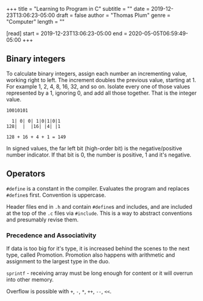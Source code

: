 +++
title = "Learning to Program in C"
subtitle = ""
date = 2019-12-23T13:06:23-05:00
draft = false
author = "Thomas Plum"
genre = "Computer"
length = ""

[read]
  start = 2019-12-23T13:06:23-05:00
  end = 2020-05-05T06:59:49-05:00
+++

## Binary integers

To calculate binary integers, assign each number an incrementing value, working right to left. The increment doubles the previous value, starting at 1. For example 1, 2, 4, 8, 16, 32, and so on. Isolate every one of those values represented by a 1, ignoring 0, and add all those together. That is the integer value.

    10010101

      1| 0| 0| 1|0|1|0|1
    128|  |  |16| |4| |1

    128 + 16 + 4 + 1 = 149

In signed values, the far left bit (high-order bit) is the negative/positive number indicator. If that bit is 0, the number is positive, 1 and it's negative.

## Operators

`#define` is a constant in the compiler. Evaluates the program and replaces `#define`s first. Convention is uppercase.

Header files end in `.h` and contain `#define`s and includes, and are included at the top of the `.c` files via `#include`. This is a way to abstract conventions and presumably revise them.

### Precedence and Associativity

If data is too big for it's type, it is increased behind the scenes to the next type, called Promotion. Promotion also happens with arithmetic and assignment to the largest type in the duo.

`sprintf` - receiving array must be long enough for content or it will overrun into other memory.

Overflow is possible with `+`, `-`, `*`, `++`, `--`, `<<`.
